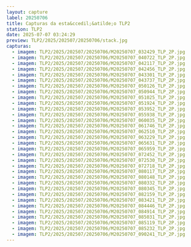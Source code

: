 ```yaml
---
layout: capture
label: 20250706
title: Capturas da esta&ccedil;&atilde;o TLP2
station: TLP2
date: 2025-07-07 03:24:29
preview: TLP2/2025/202507/20250706/stack.jpg
capturas:
  - imagem: TLP2/2025/202507/20250706/M20250707_032429_TLP_2P.jpg
  - imagem: TLP2/2025/202507/20250706/M20250707_040722_TLP_2P.jpg
  - imagem: TLP2/2025/202507/20250706/M20250707_042117_TLP_2P.jpg
  - imagem: TLP2/2025/202507/20250706/M20250707_042456_TLP_2P.jpg
  - imagem: TLP2/2025/202507/20250706/M20250707_043301_TLP_2P.jpg
  - imagem: TLP2/2025/202507/20250706/M20250707_043737_TLP_2P.jpg
  - imagem: TLP2/2025/202507/20250706/M20250707_050126_TLP_2P.jpg
  - imagem: TLP2/2025/202507/20250706/M20250707_050944_TLP_2P.jpg
  - imagem: TLP2/2025/202507/20250706/M20250707_051025_TLP_2P.jpg
  - imagem: TLP2/2025/202507/20250706/M20250707_051924_TLP_2P.jpg
  - imagem: TLP2/2025/202507/20250706/M20250707_053952_TLP_2P.jpg
  - imagem: TLP2/2025/202507/20250706/M20250707_055938_TLP_2P.jpg
  - imagem: TLP2/2025/202507/20250706/M20250707_060035_TLP_2P.jpg
  - imagem: TLP2/2025/202507/20250706/M20250707_061746_TLP_2P.jpg
  - imagem: TLP2/2025/202507/20250706/M20250707_062510_TLP_2P.jpg
  - imagem: TLP2/2025/202507/20250706/M20250707_063229_TLP_2P.jpg
  - imagem: TLP2/2025/202507/20250706/M20250707_065631_TLP_2P.jpg
  - imagem: TLP2/2025/202507/20250706/M20250707_065959_TLP_2P.jpg
  - imagem: TLP2/2025/202507/20250706/M20250707_072452_TLP_2P.jpg
  - imagem: TLP2/2025/202507/20250706/M20250707_072530_TLP_2P.jpg
  - imagem: TLP2/2025/202507/20250706/M20250707_072718_TLP_2P.jpg
  - imagem: TLP2/2025/202507/20250706/M20250707_080117_TLP_2P.jpg
  - imagem: TLP2/2025/202507/20250706/M20250707_080148_TLP_2P.jpg
  - imagem: TLP2/2025/202507/20250706/M20250707_080332_TLP_2P.jpg
  - imagem: TLP2/2025/202507/20250706/M20250707_080345_TLP_2P.jpg
  - imagem: TLP2/2025/202507/20250706/M20250707_082159_TLP_2P.jpg
  - imagem: TLP2/2025/202507/20250706/M20250707_083421_TLP_2P.jpg
  - imagem: TLP2/2025/202507/20250706/M20250707_084446_TLP_2P.jpg
  - imagem: TLP2/2025/202507/20250706/M20250707_084914_TLP_2P.jpg
  - imagem: TLP2/2025/202507/20250706/M20250707_085031_TLP_2P.jpg
  - imagem: TLP2/2025/202507/20250706/M20250707_085119_TLP_2P.jpg
  - imagem: TLP2/2025/202507/20250706/M20250707_085232_TLP_2P.jpg
  - imagem: TLP2/2025/202507/20250706/M20250707_090241_TLP_2P.jpg
---
```

